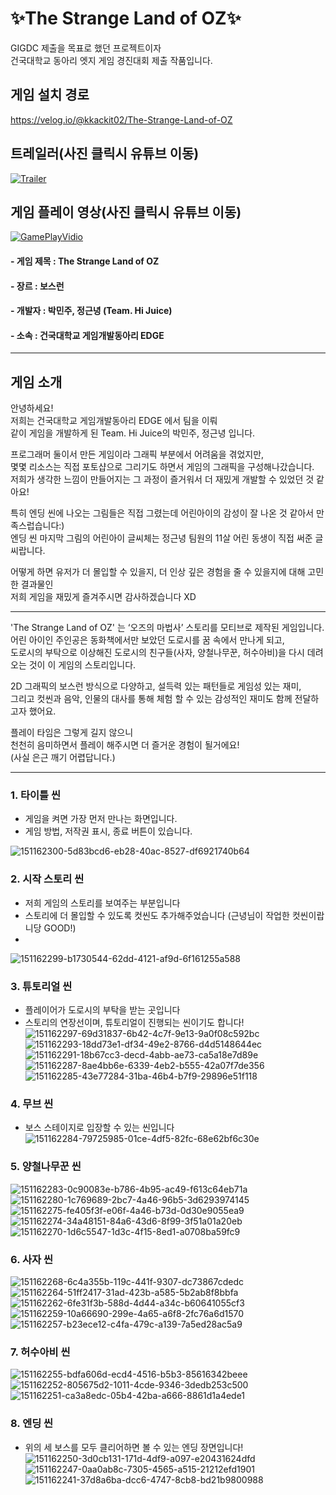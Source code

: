 # ✨The Strange Land of OZ✨

GIGDC 제출을 목표로 했던 프로젝트이자  
건국대학교 동아리 엣지 게임 경진대회 제출 작품입니다.


## 게임 설치 경로
https://velog.io/@kkackit02/The-Strange-Land-of-OZ

## 트레일러(사진 클릭시 유튜브 이동)
[![Trailer](https://img.youtube.com/vi/qWUD9Z2Uv_w/0.jpg)](https://www.youtube.com/watch?v=qWUD9Z2Uv_w)

## 게임 플레이 영상(사진 클릭시 유튜브 이동)
[![GamePlayVidio](https://img.youtube.com/vi/dYBezBhVxqI/0.jpg)](https://www.youtube.com/watch?v=dYBezBhVxqI)


#### - 게임 제목 : The Strange Land of OZ
#### - 장르 : 보스런
#### - 개발자 : 박민주, 정근녕 (Team. Hi Juice)
#### - 소속 : 건국대학교 게임개발동아리 EDGE

***
## 게임 소개
안녕하세요!  
저희는 건국대학교 게임개발동아리 EDGE 에서 팀을 이뤄  
같이 게임을 개발하게 된 Team. Hi Juice의 박민주, 정근녕 입니다.  
  
프로그래머 둘이서 만든 게임이라 그래픽 부분에서 어려움을 겪었지만,  
몇몇 리소스는 직접 포토샵으로 그리기도 하면서 게임의 그래픽을 구성해나갔습니다.  
저희가 생각한 느낌이 만들어지는 그 과정이 즐거워서 더 재밌게 개발할 수 있었던 것 같아요!  
  
특히 엔딩 씬에 나오는 그림들은 직접 그렸는데 어린아이의 감성이 잘 나온 것 같아서 만족스럽습니다:)  
엔딩 씬 마지막 그림의 어린아이 글씨체는 정근녕 팀원의 11살 어린 동생이 직접 써준 글씨랍니다.  
  
어떻게 하면 유저가 더 몰입할 수 있을지, 더 인상 깊은 경험을 줄 수 있을지에 대해 고민한 결과물인  
저희 게임을 재밌게 즐겨주시면 감사하겠습니다 XD  
  
  ***
'The Strange Land of OZ' 는 ‘오즈의 마법사’ 스토리를 모티브로 제작된 게임입니다.  
어린 아이인 주인공은 동화책에서만 보았던 도로시를 꿈 속에서 만나게 되고,  
도로시의 부탁으로 이상해진 도로시의 친구들(사자, 양철나무꾼, 허수아비)을 다시 데려오는 것이 이 게임의 스토리입니다.  
  
2D 그래픽의 보스런 방식으로 다양하고, 설득력 있는 패턴들로 게임성 있는 재미,  
그리고 컷씬과 음악, 인물의 대사를 통해 체험 할 수 있는 감성적인 재미도 함께 전달하고자 했어요.  
  
플레이 타임은 그렇게 길지 않으니  
천천히 음미하면서 플레이 해주시면 더 즐거운 경험이 될거에요!  
(사실 은근 깨기 어렵답니다.)  

***
### 1. 타이틀 씬
- 게임을 켜면 가장 먼저 만나는 화면입니다.
- 게임 방법, 저작권 표시, 종료 버튼이 있습니다.

![151162300-5d83bcd6-eb28-40ac-8527-df6921740b64](https://user-images.githubusercontent.com/58885427/151162563-1ce34be8-d5d1-47cd-ac97-42efd4ecaf71.png)

### 2. 시작 스토리 씬
- 저희 게임의 스토리를 보여주는 부분입니다
- 스토리에 더 몰입할 수 있도록 컷씬도 추가해주었습니다 (근녕님이 작업한 컷씬이랍니당 GOOD!)
- 
![151162299-b1730544-62dd-4121-af9d-6f161255a588](https://user-images.githubusercontent.com/58885427/151162735-43363806-6509-4af7-8db5-eba902211126.png)

### 3. 튜토리얼 씬
- 플레이어가 도로시의 부탁을 받는 곳입니다 
- 스토리의 연장선이며, 튜토리얼이 진행되는 씬이기도 합니다!
![151162297-69d31837-6b42-4c7f-9e13-9a0f08c592bc](https://user-images.githubusercontent.com/58885427/151162768-558fa4b6-a169-4c26-b3b8-3de71b51c627.png)
![151162293-18dd73e1-df34-49e2-8766-d4d5148644ec](https://user-images.githubusercontent.com/58885427/151162799-47c61b7b-c31e-4059-963b-4664419c1c99.png)
![151162291-18b67cc3-decd-4abb-ae73-ca5a18e7d89e](https://user-images.githubusercontent.com/58885427/151162824-bd5f1370-fdc6-43e9-981b-68e2d2ecc093.png)
![151162287-8ae4bb6e-6339-4eb2-b555-42a07f7de356](https://user-images.githubusercontent.com/58885427/151162832-0c4ce6a9-d930-487e-bfa3-f70213ce5cb0.png)
![151162285-43e77284-31ba-46b4-b7f9-29896e51f118](https://user-images.githubusercontent.com/58885427/151162839-3fb32679-b9e8-4b56-8853-53392546bd70.png)

### 4. 무브 씬
- 보스 스테이지로 입장할 수 있는 씬입니다
![151162284-79725985-01ce-4df5-82fc-68e62bf6c30e](https://user-images.githubusercontent.com/58885427/151162861-b4bc5397-8be4-403b-b4bc-1a1d84e5d08c.png)

### 5. 양철나무꾼 씬
![151162283-0c90083e-b786-4b95-ac49-f613c64eb71a](https://user-images.githubusercontent.com/58885427/151162883-fb19c988-60c8-4713-a9df-14f9468d7f35.png)
![151162280-1c769689-2bc7-4a46-96b5-3d6293974145](https://user-images.githubusercontent.com/58885427/151162893-a6efb118-60f8-451c-b133-f176e8735932.png)
![151162275-fe405f3f-e06f-4a46-b73d-0d30e9055ea9](https://user-images.githubusercontent.com/58885427/151162900-d9ad2d80-dd0d-49a8-9880-4673aa43bbb8.png)
![151162274-34a48151-84a6-43d6-8f99-3f51a01a20eb](https://user-images.githubusercontent.com/58885427/151162905-a83d1057-9eb0-45d2-b783-0250e8fcecaf.png)
![151162270-1d6c5547-1d3c-4f15-8ed1-a0708ba59fc9](https://user-images.githubusercontent.com/58885427/151162911-6615e2de-e001-462d-a562-7df3ad227a9d.png)


### 6. 사자 씬
![151162268-6c4a355b-119c-441f-9307-dc73867cdedc](https://user-images.githubusercontent.com/58885427/151162931-39af8eaf-54a1-4e23-b17f-58b5264a8f95.png)
![151162264-51ff2417-31ad-423b-a585-5b2ab8f8bbfa](https://user-images.githubusercontent.com/58885427/151162936-15039167-69f7-40c1-b49d-caf3c18b6555.png)
![151162262-6fe31f3b-588d-4d44-a34c-b60641055cf3](https://user-images.githubusercontent.com/58885427/151162948-03abeea0-4d46-4823-af84-29844d081f2f.png)
![151162259-10a66690-299e-4a65-a6f8-2fc76a6d1570](https://user-images.githubusercontent.com/58885427/151162965-7e09a610-e10e-49b8-b995-61b1d5b922db.png)
![151162257-b23ece12-c4fa-479c-a139-7a5ed28ac5a9](https://user-images.githubusercontent.com/58885427/151162972-d4094deb-1c4c-4abc-af8b-224c32c0da41.png)


### 7. 허수아비 씬
![151162255-bdfa606d-ecd4-4516-b5b3-85616342beee](https://user-images.githubusercontent.com/58885427/151162997-d8496707-1328-4e0c-bf8e-8ab9cd1ce7b3.png)
![151162252-805675d2-1011-4cde-9346-3dedb253c500](https://user-images.githubusercontent.com/58885427/151163000-c9218ef8-d8e0-40bc-a9d7-bf4e94d4df80.png)
![151162251-ca3a8edc-05b4-42ba-a666-8861d1a4ede1](https://user-images.githubusercontent.com/58885427/151163006-2fc21d49-4c6b-4ef5-b9da-44911bb14b3b.png)


### 8. 엔딩 씬
- 위의 세 보스를 모두 클리어하면 볼 수 있는 엔딩 장면입니다!
![151162250-3d0cb131-171d-4df9-a097-e20431624dfd](https://user-images.githubusercontent.com/58885427/151163032-5a7e9857-f884-489b-8751-8175ac40a4ca.png)
![151162247-0aa0ab8c-7305-4565-a515-21212efd1901](https://user-images.githubusercontent.com/58885427/151163039-9241ca2d-4ca3-4792-8b9d-c68d760c2de1.png)
![151162241-37d8a6ba-dcc6-4747-8cb8-bd21b9800988](https://user-images.githubusercontent.com/58885427/151163043-03c3b1b5-9519-443c-9150-563669aa5c78.png)






